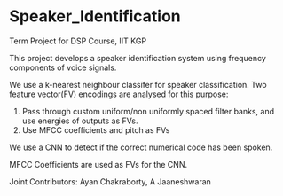 # Speaker_Identification
Term Project for DSP Course, IIT KGP

This project develops a speaker identification system using frequency components of voice signals.

We use a k-nearest neighbour classifer for speaker classification.
Two feature vector(FV) encodings are analysed for this purpose:
1. Pass through custom uniform/non uniformly spaced filter banks, and use energies of outputs as FVs.
2. Use MFCC coefficients and pitch as FVs

We use a CNN to detect if the correct numerical code has been spoken.

MFCC Coefficients are used as FVs for the CNN.

Joint Contributors: Ayan Chakraborty, A Jaaneshwaran